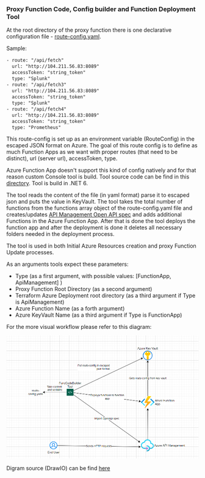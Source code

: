 ### Proxy Function Code, Config builder and Function Deployment Tool

At the root directory of the proxy function there is one declarative configuration file - [route-config.yaml](../Splunk/route-config.yaml). 

Sample:

```functions:
- route: "/api/fetch"
  url: "http://104.211.56.83:8089"
  accessToken: "string_token"
  type: "Splunk"
- route: "/api/fetch3"
  url: "http://104.211.56.83:8089"
  accessToken: "string_token"
  type: "Splunk"
- route: "/api/fetch4"
  url: "http://104.211.56.83:8089"
  accessToken: "string_token"
  type: "Prometheus"  
```

This route-config is set up as an environment variable (RouteConfig) in the escaped JSON format on Azure. The goal of this route config is to define as much Function Apps as we want with proper routes (that need to be distinct), url (server url), accessToken, type.

Azure Function App doesn't support this kind of config natively and for that reason custom Console tool is build. Tool source code can be find in this [directory](../FuncCodeBuilder/CodeBuilder). Tool is build in .NET 6.

The tool reads the content of the file (in yaml format) parse it to escaped json and puts the value in KeyVault. The tool takes the total number of functions from the functions array object of the route-config.yaml file and creates/updates [API Management Open API spec](../deploy/azure/api-spec.yml) and adds additional Functions in the Azure Function App. After that is done the tool deploys the function app and after the deployment is done it deletes all necessary folders needed in the deployment process.

The tool is used in both Initial Azure Resources creation and proxy Function Update processes.

As an arguments tools expect these parameters:
- Type (as a first argument, with possible values: [FunctionApp, ApiManagement] ) 
- Proxy Function Root Directory (as a second argument)
- Terraform Azure Deployment root directory (as a third argument if Type is ApiManagement)
- Azure Function Name (as a forth argument)
- Azure KeyVault Name (as a third argument if Type is FunctionApp)

For the more visual workflow please refer to this diagram:

![alt text](./StaticFiles/FuncCodeTool.png)

Digram source (DrawIO) can be find [here](./StaticFiles/FuncCodeToolBuilder.drawio)